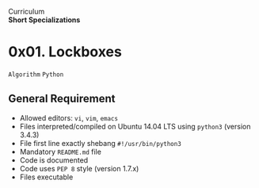 Curriculum <br>
**Short Specializations** <br>

# 0x01. Lockboxes

```Algorithm``` ```Python```

## General Requirement

* Allowed editors: `vi`, `vim`, `emacs`
* Files interpreted/compiled on Ubuntu 14.04 LTS using `python3` (version 3.4.3)
* File first line exactly shebang `#!/usr/bin/python3`
* Mandatory `README.md` file
* Code is documented
* Code uses `PEP 8` style (version 1.7.x)
* Files executable

